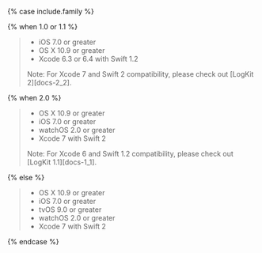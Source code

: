 {% case include.family %}

{% when 1.0 or 1.1 %}


> * iOS 7.0 or greater
> * OS X 10.9 or greater
> * Xcode 6.3 or 6.4 with Swift 1.2
>
> Note: For Xcode 7 and Swift 2 compatibility, please check out [LogKit 2][docs-2_2].


{% when 2.0 %}


> * OS X 10.9 or greater
> * iOS 7.0 or greater
> * watchOS 2.0 or greater
> * Xcode 7 with Swift 2
>
> Note: For Xcode 6 and Swift 1.2 compatibility, please check out [LogKit 1.1][docs-1_1].


{% else %}


> * OS X 10.9 or greater
> * iOS 7.0 or greater
> * tvOS 9.0 or greater
> * watchOS 2.0 or greater
> * Xcode 7 with Swift 2


{% endcase %}
